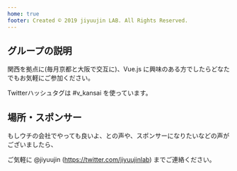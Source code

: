 ```yaml
---
home: true
footer: Created © 2019 jiyuujin LAB. All Rights Reserved.
---
```


<TopFormat>
<CardLink name="#7 (京都)" date="06月22日" image="logo" />
<CardLink name="#6 (大阪)" date="05月22日" connpassLinkID="126754" image="logo" />
<CardLink name="#5 (京都)" date="04月25日" connpassLinkID="122664" image="logo" />
<CardLink name="#4 (大阪)" date="03月22日" connpassLinkID="121581" image="logo" />
<CardLink name="#3 (京都)" date="02月28日" connpassLinkID="114795" image="logo" />
<CardLink name="#2 (大阪)" date="01月19日" connpassLinkID="112900" image="logo" />
<CardLink name="#1 (京都)" date="12月20日" connpassLinkID="110542" image="logo" />
</TopFormat>

## グループの説明
関西を拠点に(毎月京都と大阪で交互に)、Vue.js に興味のある方でしたらどなたでもお気軽にご参加ください。

Twitterハッシュタグは #v_kansai を使っています。

## 場所・スポンサー
もしウチの会社でやっても良いよ、との声や、スポンサーになりたいなどの声がございましたら、

ご気軽に @jiyuujin (https://twitter.com/jiyuujinlab) までご連絡ください。
